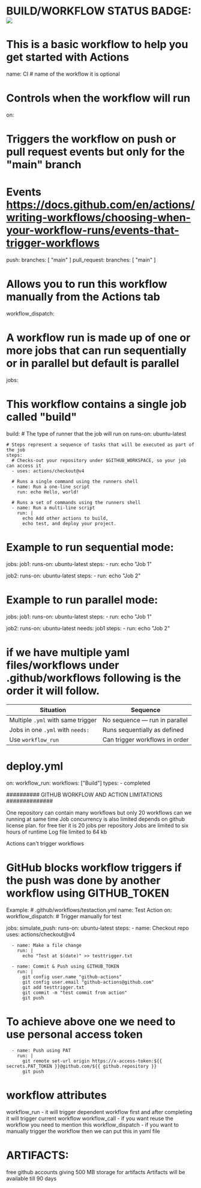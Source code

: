 # BUILD/WORKFLOW STATUS BADGE: ![](https://github.com/mani5a3/github_actions_poc/workflows/testaction/badge.svg)

# This is a basic workflow to help you get started with Actions

name: CI # name of the workflow it is optional

# Controls when the workflow will run
on:
  # Triggers the workflow on push or pull request events but only for the "main" branch
  # Events https://docs.github.com/en/actions/writing-workflows/choosing-when-your-workflow-runs/events-that-trigger-workflows
  push:
    branches: [ "main" ]
  pull_request:
    branches: [ "main" ]

  # Allows you to run this workflow manually from the Actions tab
  workflow_dispatch:

# A workflow run is made up of one or more jobs that can run sequentially or in parallel but default is parallel 
jobs:
  # This workflow contains a single job called "build"
  build:
    # The type of runner that the job will run on
    runs-on: ubuntu-latest

    # Steps represent a sequence of tasks that will be executed as part of the job
    steps:
      # Checks-out your repository under $GITHUB_WORKSPACE, so your job can access it
      - uses: actions/checkout@v4

      # Runs a single command using the runners shell
      - name: Run a one-line script
        run: echo Hello, world!

      # Runs a set of commands using the runners shell
      - name: Run a multi-line script
        run: |
          echo Add other actions to build,
          echo test, and deploy your project.

# Example to run sequential mode:
jobs:
  job1:
    runs-on: ubuntu-latest
    steps:
      - run: echo "Job 1"

  job2:
    runs-on: ubuntu-latest
    steps:
      - run: echo "Job 2"

# Example to run parallel mode:

jobs:
  job1:
    runs-on: ubuntu-latest
    steps:
      - run: echo "Job 1"

  job2:
    runs-on: ubuntu-latest
    needs: job1
    steps:
      - run: echo "Job 2"

# if we have multiple yaml files/workflows under .github/workflows following is the order it will follow.

| Situation                         | Sequence                       |
| --------------------------------- | ------------------------------ |
| Multiple `.yml` with same trigger | No sequence — run in parallel  |
| Jobs in one `.yml` with `needs:`  | Runs sequentially as defined   |
| Use `workflow_run`                | Can trigger workflows in order |


# deploy.yml
on:
  workflow_run:
    workflows: ["Build"]
    types:
      - completed


########## GITHUB WORKFLOW AND ACTION LIMITATIONS ##############

One repository can contain many workflows but only 20 workflows can we running at same time
Job concurrency is also limited depends on github license plan. for free tier it is 20 jobs per repository
Jobs are limited to six hours of runtime
Log file limited to 64 kb

Actions can't trigger workflows

# GitHub blocks workflow triggers if the push was done by another workflow using GITHUB_TOKEN
Example: # .github/workflows/testaction.yml
name: Test Action
on:
  workflow_dispatch:  # Trigger manually for test

jobs:
  simulate_push:
    runs-on: ubuntu-latest
    steps:
      - name: Checkout repo
        uses: actions/checkout@v4

      - name: Make a file change
        run: |
          echo "Test at $(date)" >> testtrigger.txt

      - name: Commit & Push using GITHUB_TOKEN
        run: |
          git config user.name "github-actions"
          git config user.email "github-actions@github.com"
          git add testtrigger.txt
          git commit -m "test commit from action"
          git push

# To achieve above one we need to use personal access token
      - name: Push using PAT
        run: |
          git remote set-url origin https://x-access-token:${{ secrets.PAT_TOKEN }}@github.com/${{ github.repository }}
          git push

# workflow attributes
workflow_run - it will trigger dependent workflow first and after completing it will trigger current workflow
workflow_call - if you want reuse the workflow you need to mention this
workflow_dispatch - if you want to manually trigger the workflow then we can put this in yaml file


# ARTIFACTS:

free github accounts giving 500 MB storage for artifacts
Artifacts will be available till 90 days
